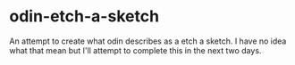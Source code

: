 # odin-etch-a-sketch

An attempt to create what odin describes as a etch a sketch. 
I have no idea what that mean but I'll attempt to complete this in the next two days.